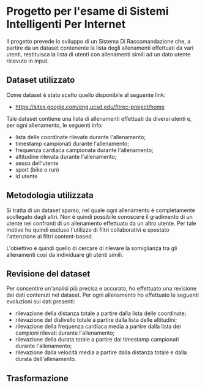 # Progetto per l'esame di Sistemi Intelligenti Per Internet

Il progetto prevede lo sviluppo di un Sistema Di Raccomandazione che, a partire da un dataset contenente la lista degli allenamenti effettuati da vari utenti, restituisca la lista di utenti con allenamenti simili ad un dato utente ricevuto in input.

## Dataset utilizzato

Come dataset è stato scelto quello disponibile al seguente link:
* https://sites.google.com/eng.ucsd.edu/fitrec-project/home

Tale dataset contiene una lista di allenamenti effettuati da diversi utenti e, per ogni allenamento, le seguenti info:
* lista delle coordinate rilevate durante l'allenamento;
* timestamp campionati durante l'allenamento;
* frequenza cardiaca campionata durante l'allenamento;
* altitudine rilevata durante l'allenamento;
* sesso dell'utente
* sport (bike o run)
* id utente

## Metodologia utilizzata 

Si tratta di un dataset sparso, nel quale ogni allenamento è completamente scollegato dagli altri. Non è quindi possibile conoscere il gradimento di un utente nei confronti di un allenamento effettuato da un altro utente. Per tale motivo ho quindi escluso l'utilizzo di filtri collaborativi e spostato l'attenzione ai filtri content-based. 

L'obiettivo è quindi quello di cercare di rilevare la somiglianza tra gli allenamenti così da individuare gli utenti simili.

## Revisione del dataset

Per consentire un'analisi più precisa e accurata, ho effettuato una revisione dei dati contenuti nel dataset. Per ogni allenamento ho effettuato le seguenti evoluzioni sui dati presenti:
* rilevazione della distanza totale a partire dalla lista delle coordinate;
* rilevazione del dislivello totale a partire dalla lista delle altitudini;
* rilevazione della frequenza cardiaca media a partire dalla lista dei campioni rilevati durante l'allenamento;
* rilevazione della durata totale a partire dai timestamp campionati durante l'allenamento;
* rilevazione dalla velocità media a partire dalla distanza totale e dalla durata dell'allenamento.

## Trasformazione 